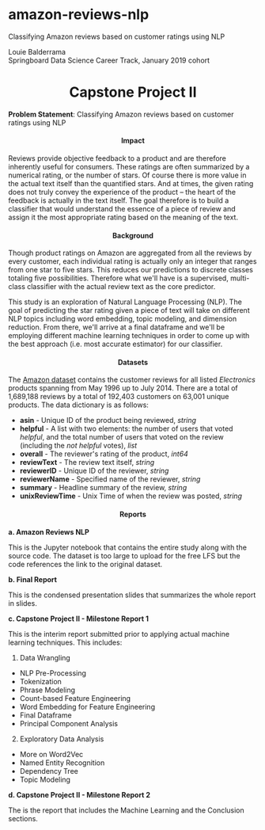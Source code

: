 # amazon-reviews-nlp
Classifying Amazon reviews based on customer ratings using NLP

Louie Balderrama<br>
Springboard Data Science Career Track, January 2019 cohort<br>
<h1 align="center">Capstone Project II</h1>

**Problem Statement**: Classifying Amazon reviews based on customer ratings using NLP

<h4 align="center">Impact</h4>

Reviews provide objective feedback to a product and are therefore inherently useful for consumers. These ratings are often summarized by a numerical rating, or the number of stars. Of course there is more value in the actual text itself than the quantified stars. And at times, the given rating does not truly convey the experience of the product – the heart of the feedback is actually in the text itself. The goal therefore is to build a classifier that would understand the essence of a piece of review and assign it the most appropriate rating based on the meaning of the text.

<h4 align="center">Background</h4>

Though product ratings on Amazon are aggregated from all the reviews by every customer, each individual rating is actually only an integer that ranges from one star to five stars. This reduces our predictions to discrete classes totaling five possibilities. Therefore what we'll have is a supervised, multi-class classifier with the actual review text as the core predictor.

This study is an exploration of Natural Language Processing (NLP). The goal of predicting the star rating given a piece of text will take on different NLP topics including word embedding, topic modeling, and dimension reduction. From there, we'll arrive at a final dataframe and we'll be employing different machine learning techniques in order to come up with the best approach (i.e. most accurate estimator) for our classifier.

<h4 align="center" id="Datasets">Datasets</h4>

The [Amazon dataset](http://jmcauley.ucsd.edu/data/amazon/index.html) contains the customer reviews for all listed *Electronics* products spanning from May 1996 up to July 2014. There are a total of 1,689,188 reviews by a total of 192,403 customers on 63,001 unique products. The data dictionary is as follows:

*  **asin** - Unique ID of the product being reviewed, *string*
*  **helpful** - A list with two elements: the number of users that voted *helpful*, and the total number of users that voted on the review (including the *not helpful* votes), *list*
*  **overall** - The reviewer's rating of the product, *int64*
*  **reviewText** - The review text itself, *string*
*  **reviewerID** - Unique ID of the reviewer, *string*
*  **reviewerName** - Specified name of the reviewer, *string*
*  **summary** - Headline summary of the review, *string*
*  **unixReviewTime** - Unix Time of when the review was posted, *string*

<h4 align="center">Reports</h4>

**a. Amazon Reviews NLP**

This is the Jupyter notebook that contains the entire study along with the source code. The dataset is too large to upload for the free LFS but the code references the link to the original dataset.

**b. Final Report**

This is the condensed presentation slides that summarizes the whole report in slides.

**c. Capstone Project II - Milestone Report 1**

This is the interim report submitted prior to applying actual machine learning techniques. This includes:
1. Data Wrangling
 - NLP Pre-Processing
 - Tokenization
 - Phrase Modeling
 - Count-based Feature Engineering
 - Word Embedding for Feature Engineering
 - Final Dataframe
 - Principal Component Analysis
2. Exploratory Data Analysis
 - More on Word2Vec
 - Named Entity Recognition
 - Dependency Tree
 - Topic Modeling

**d.  Capstone Project II - Milestone Report 2**

The is the report that includes the Machine Learning and the Conclusion sections.
